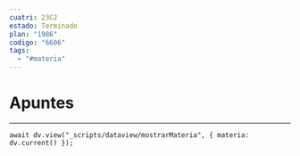 ```yaml
---
cuatri: 23C2
estado: Terminado
plan: "1986"
codigo: "6606"
tags:
  - "#materia"
---
```

# Apuntes 
---
```dataviewjs
await dv.view("_scripts/dataview/mostrarMateria", { materia: dv.current() });
```
